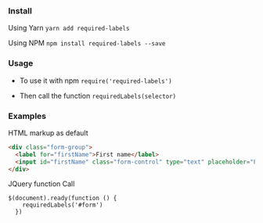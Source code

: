### Install
Using Yarn
`yarn add required-labels`

Using NPM
`npm install required-labels --save`
### Usage
* To use it with npm 
```require('required-labels')``` 

* Then call the function
`requiredLabels(selector)` 

### Examples
HTML markup as default 

```HTML
<div class="form-group">
  <label for="firstName">First name</label>
  <input id="firstName" class="form-control" type="text" placeholder="First name" required />
</div>
```
JQuery function Call
```JS
$(document).ready(function () {
    requiredLabels('#form')
  })
```